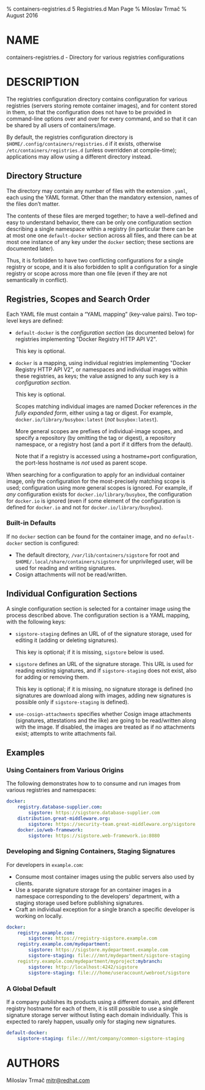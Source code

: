 % containers-registries.d 5 Registries.d Man Page
% Miloslav Trmač
% August 2016

# NAME
containers-registries.d - Directory for various registries configurations

# DESCRIPTION

The registries configuration directory contains configuration for various registries
(servers storing remote container images), and for content stored in them,
so that the configuration does not have to be provided in command-line options over and over for every command,
and so that it can be shared by all users of containers/image.

By default, the registries configuration directory is `$HOME/.config/containers/registries.d` if it exists, otherwise `/etc/containers/registries.d` (unless overridden at compile-time);
applications may allow using a different directory instead.

## Directory Structure

The directory may contain any number of files with the extension `.yaml`,
each using the YAML format.  Other than the mandatory extension, names of the files
don’t matter.

The contents of these files are merged together; to have a well-defined and easy to understand
behavior, there can be only one configuration section describing a single namespace within a registry
(in particular there can be at most one one `default-docker` section across all files,
and there can be at most one instance of any key under the `docker` section;
these sections are documented later).

Thus, it is forbidden to have two conflicting configurations for a single registry or scope,
and it is also forbidden to split a configuration for a single registry or scope across
more than one file (even if they are not semantically in conflict).

## Registries, Scopes and Search Order

Each YAML file must contain a “YAML mapping” (key-value pairs).  Two top-level keys are defined:

- `default-docker` is the _configuration section_ (as documented below)
   for registries implementing "Docker Registry HTTP API V2".

   This key is optional.

- `docker` is a mapping, using individual registries implementing "Docker Registry HTTP API V2",
   or namespaces and individual images within these registries, as keys;
   the value assigned to any such key is a _configuration section_.

   This key is optional.

   Scopes matching individual images are named Docker references *in the fully expanded form*, either
   using a tag or digest. For example, `docker.io/library/busybox:latest` (*not* `busybox:latest`).

   More general scopes are prefixes of individual-image scopes, and specify a repository (by omitting the tag or digest),
   a repository namespace, or a registry host (and a port if it differs from the default).

   Note that if a registry is accessed using a hostname+port configuration, the port-less hostname
   is _not_ used as parent scope.

When searching for a configuration to apply for an individual container image, only
the configuration for the most-precisely matching scope is used; configuration using
more general scopes is ignored.  For example, if _any_ configuration exists for
`docker.io/library/busybox`, the configuration for `docker.io` is ignored
(even if some element of the configuration is defined for `docker.io` and not for `docker.io/library/busybox`).

### Built-in Defaults

If no `docker` section can be found for the container image, and no `default-docker` section is configured:

- The default directory, `/var/lib/containers/sigstore` for root and `$HOME/.local/share/containers/sigstore` for unprivileged user,  will be used for reading and writing signatures.
- Cosign attachments will not be read/written.

## Individual Configuration Sections

A single configuration section is selected for a container image using the process
described above.  The configuration section is a YAML mapping, with the following keys:

- `sigstore-staging` defines an URL of of the signature storage, used for editing it (adding or deleting signatures).

   This key is optional; if it is missing, `sigstore` below is used.

- `sigstore` defines an URL of the signature storage.
   This URL is used for reading existing signatures,
   and if `sigstore-staging` does not exist, also for adding or removing them.

   This key is optional; if it is missing, no signature storage is defined (no signatures
   are download along with images, adding new signatures is possible only if `sigstore-staging` is defined).

- `use-cosign-attachments` specifies whether Cosign image attachments (signatures, attestations and the like) are going to be read/written along with the image.
   If disabled, the images are treated as if no attachments exist; attempts to write attachments fail.

## Examples

### Using Containers from Various Origins

The following demonstrates how to to consume and run images from various registries and namespaces:

```yaml
docker:
    registry.database-supplier.com:
        sigstore: https://sigstore.database-supplier.com
    distribution.great-middleware.org:
        sigstore: https://security-team.great-middleware.org/sigstore
    docker.io/web-framework:
        sigstore: https://sigstore.web-framework.io:8080
```

### Developing and Signing Containers, Staging Signatures

For developers in `example.com`:

- Consume most container images using the public servers also used by clients.
- Use a separate signature storage for an container images in a namespace corresponding to the developers' department, with a staging storage used before publishing signatures.
- Craft an individual exception for a single branch a specific developer is working on locally.

```yaml
docker:
    registry.example.com:
        sigstore: https://registry-sigstore.example.com
    registry.example.com/mydepartment:
        sigstore: https://sigstore.mydepartment.example.com
        sigstore-staging: file:///mnt/mydepartment/sigstore-staging
    registry.example.com/mydepartment/myproject:mybranch:
        sigstore: http://localhost:4242/sigstore
        sigstore-staging: file:///home/useraccount/webroot/sigstore
```

### A Global Default

If a company publishes its products using a different domain, and different registry hostname for each of them, it is still possible to use a single signature storage server
without listing each domain individually. This is expected to rarely happen, usually only for staging new signatures.

```yaml
default-docker:
    sigstore-staging: file:///mnt/company/common-sigstore-staging
```

# AUTHORS

Miloslav Trmač <mitr@redhat.com>
